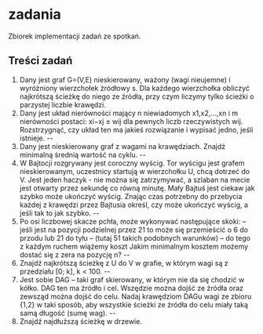 # zadania
Zbiorek implementacji zadań ze spotkań.

## Treści zadań
1. Dany jest graf G=(V,E) nieskierowany, ważony (wagi nieujemne) i wyróżniony wierzchołek 
źródłowy s. Dla każdego wierzchołka obliczyć najkrótszą ścieżkę do niego ze źródła, przy czym liczymy tylko ścieżki o parzystej liczbie krawędzi. 
2. Dany jest układ nierówności mający n niewiadomych x1,x2,...,xn i m nierówności postaci: 
xi−xj ≤ wij dla pewnych liczb rzeczywistych wij. Rozstrzygnąć, czy układ ten ma jakieś rozwiązanie i wypisać jedno, jeśli istnieje. 
--
3. Dany jest nieskierowany graf z wagami na krawędziach. Znajdź minimalną średnią wartość na 
cyklu. 
--
4. W Bajtocji rozgrywany jest coroczny wyścig. Tor wyścigu jest grafem nieskierowanym, 
uczestnicy startują w wierzchołku U, chcą dotrzeć do V. Jest jeden haczyk - nie można się zatrzymywać, a szlaban na mecie jest otwarty przez sekundę co równą minutę. Mały Bajtuś jest ciekaw jak szybko może ukończyć wyścig. Znając czas potrzebny do przebycia każdej z krawędzi przez Bajtusia określ, czy może ukończyć wyścig, a jeśli tak to jak szybko. 
--
5. Po osi liczbowej skacze pchła, może wykonywać następujące skoki: – jeśli jest na pozycji 
podzielnej przez 21 to może się przemieścić o 6 do przodu lub 21 do tyłu – (tutaj 51 takich podobnych warunków) – do tego z każdym ruchem wiążemy koszt Jakim minimalnym kosztem możemy dostać się z zera na pozycję n? 
--
6. Znajdź najkrótszą ścieżkę z U do V w grafie, w którym wagi są z przedziału [0; k], k < 100. 
--
7. Jest sobie DAG – taki graf skierowany, w którym nie da się chodzić w kółko. DAG ten ma 
źródło i cel. Wszędzie można dojść ze źródła oraz zewsząd można dojść do celu. Nadaj krawędziom DAGu wagi ze zbioru {1,2} w taki sposób, aby wszystkie ścieżki ze źródła do celu miały taką samą długość (sumę wag). 
--
8. Znajdź najdłuższą ścieżkę w drzewie. 
